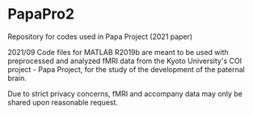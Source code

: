 # PapaPro2
Repository for codes used in Papa Project (2021 paper)

2021/09
Code files for MATLAB R2019b are meant to be used with preprocessed and analyzed fMRI data from the Kyoto University's COI project - Papa Project, for the study of the development of the paternal brain. 

Due to strict privacy concerns, fMRI and accompany data may only be shared upon reasonable request.
